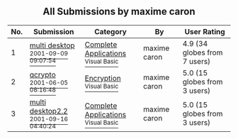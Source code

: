 ﻿<div align="center">

## All Submissions by maxime caron

</div>

No.  | Submission | Category | By   | User Rating
---- | ---------- | -------- | ---- | -----------
1 | [multi desktop<br /><sup>2001-09-09 09:07:54</sup>](https://github.com/Planet-Source-Code/maxime-caron-multi-desktop__1-27185) | [Complete Applications<br /><sup>Visual Basic</sup>](../ByCategory/complete-applications__1-27.md) | maxime caron | 4.9 (34 globes from 7 users)
2 | [qcrypto<br /><sup>2001-06-05 08:16:48</sup>](https://github.com/Planet-Source-Code/maxime-caron-qcrypto__1-24003) | [Encryption<br /><sup>Visual Basic</sup>](../ByCategory/encryption__1-48.md) | maxime caron | 5.0 (15 globes from 3 users)
3 | [multi desktop2\.2<br /><sup>2001-09-16 04:40:24</sup>](https://github.com/Planet-Source-Code/maxime-caron-multi-desktop2-2__1-27263) | [Complete Applications<br /><sup>Visual Basic</sup>](../ByCategory/complete-applications__1-27.md) | maxime caron | 5.0 (15 globes from 3 users)
